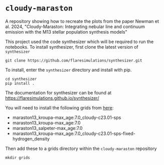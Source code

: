 # `cloudy-maraston`
A repository showing how to recreate the plots from the paper Newman et al. 2024, "Cloudy-Maraston: Integrating nebular line and continuum emission with the M13 stellar population synthesis models"

This project used the code synthesizer which will be required to run the notebooks. To install synthesizer, first clone the latest version of `synthesizer`

    git clone https://github.com/flaresimulations/synthesizer.git

To install, enter the `synthesizer` directory and install with pip.

    cd synthesizer
    pip install .

The documentation for synthesizer can be found at https://flaresimulations.github.io/synthesizer/ 

You will need to install the following grids from [here](https://sophie-newman.github.io/cloudy-maraston.html):

* maraston13_kroupa-max_age:7.0_cloudy-c23.01-sps
* maraston13_kroupa-max_age:7.0
* maraston13_salpeter-max_age:7.0
* maraston13_kroupa-max_age:7.0_cloudy-c23.01-sps-fixed-hydrogen_density
  

Then add these to a grids directory within the `cloudy-maraston` repository

    mkdir grids
